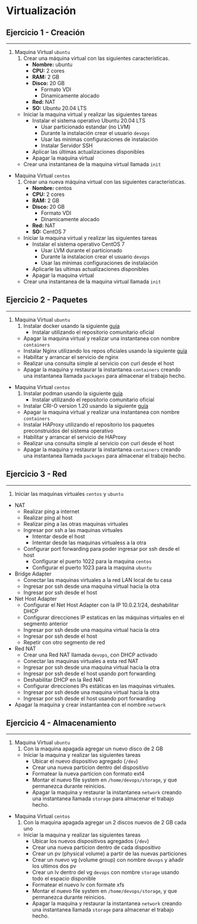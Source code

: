# Virtualización

## **Ejercicio 1 - Creación**
---


1. Maquina Virtual `ubuntu` 
    1. Crear una máquina virtual con las siguientes características. 
        - **Nombre:** ubuntu  
        - **CPU:** 2 cores  
        - **RAM:** 2 GB  
        - **Disco:** 20 GB
            - Formato VDI
            - Dinamicamente alocado
        - **Red:** NAT
        - **SO:** Ubuntu 20.04 LTS
    - Iniciar la maquina virtual y realizar las siguientes tareas
        - Instalar el sistema operativo Ubuntu 20.04 LTS
            - Usar particionado estandar (no LVM)
            - Durante la instalación crear el usuario `devops`
            - Usar las minimas configuraciones de instalación
            - Instalar Servidor SSH
        - Aplicar las últimas actualizaciones disponibles
        - Apagar la maquina virtual
    - Crear una instantanea de la maquina virtual llamada `init`

- Maquina Virtual `centos` 
    1. Crear una nueva máquina virtual con las siguientes características. 
        - **Nombre:** centos  
        - **CPU:** 2 cores 
        - **RAM:** 2 GB  
        - **Disco:** 20 GB
            - Formato VDI
            - Dinamicamente alocado
        - **Red:** NAT
        - **SO:** CentOS 7 
    - Iniciar la maquina virtual y realizar las siguientes tareas
        - Instalar el sistema operativo CentOS 7
            - Usar LVM durante el particionado
            - Durante la instalacion crear el usuario `devops`
            - Usar las minimas configuraciones de instalación
        - Aplicarle las ultimas actualizaciones disponibles
        - Apagar la maquina virtual
    - Crear una instantanea de la maquina virtual llamada `init`

## **Ejercicio 2 - Paquetes**
---


1. Maquina Virtual `ubuntu` 
    1. Instalar docker usando la siguiente [guía](https://docs.docker.com/engine/install/ubuntu/#install-using-the-repository)
        - Instalar utilizando el repositorio comunitario oficial
    - Apagar la maquina virtual y realizar una instantanea con nombre `containers`
    - Instalar Nginx utilizando los repos oficiales usando la siguiente [guía](https://docs.nginx.com/nginx/admin-guide/installing-nginx/installing-nginx-open-source/#installing-a-prebuilt-ubuntu-package-from-the-official-nginx-repository)
    - Habilitar y arrancar el servicio de nginx
    - Realizar una consulta simple al servicio con curl desde el host
    - Apagar la maquina y restaurar la instantanea `containers` creando una instantanea llamada `packages` para almacenar el trabajo hecho.



- Maquina Virtual `centos` 
    1. Instalar podman usando la siguiente [guía](https://podman.io/getting-started/installation)
        - Instalar utilizando el repositorio comunitario oficial
    - Instalar CRI-O version 1.20 usando la siguiente [guía](https://github.com/cri-o/cri-o/blob/master/install.md#other-yum-based-operating-systems)
    - Apagar la maquina virtual y realizar una instantanea con nombre `containers`
    - Instalar HAProxy utilizando el repositorio los paquetes preconstruidos del sistema operativo
    - Habilitar y arrancar el servicio de HAProxy
    - Realizar una consulta simple al servicio con curl desde el host
    - Apagar la maquina y restaurar la instantanea `containers` creando una instantanea llamada `packages` para almacenar el trabajo hecho.


## **Ejercicio 3 - Red**
---

1. Iniciar las maquinas virtuales `centos` y `ubuntu`
- NAT
    - Realizar ping a internet
    - Realizar ping al host
    - Realizar ping a las otras maquinas virtuales
    - Ingresar por ssh a las maquinas virtuales
        - Intentar desde el host
        - Intentar desde las maquinas virtualess a la otra
    - Configurar port forwarding para poder ingresar por ssh desde el host
        - Configurar el puerto 1022 para la maquina `centos`
        - Configurar el puerto 1023 para la maquina `ubuntu`
- Bridge Adapter
    - Conectar las maquinas virtuales a la red LAN local de tu casa
    - Ingresar por ssh desde una maquina virtual hacia la otra
    - Ingresar por ssh desde el host
- Net Host Adapter
    - Configurar el Net Host Adapter con la IP 10.0.2.1/24, deshabilitar DHCP
    - Configurar direcciones IP estaticas en las máquinas virtuales en el segmento anterior
    - Ingresar por ssh desde una maquina virtual hacia la otra
    - Ingresar por ssh desde el host
    - Repetir con otro segmento de red
- Red NAT
    - Crear una Red NAT llamada `devops`, con DHCP activado
    - Conectar las maquinas virtuales a esta red NAT
    - Ingresar por ssh desde una maquina virtual hacia la otra
    - Ingresar por ssh desde el host usando port forwarding
    - Deshabilitar DHCP en la Red NAT
    - Configurar direcciones IPs estáticas en las maquinas virtuales.
    - Ingresar por ssh desde una maquina virtual hacia la otra
    - Ingresar por ssh desde el host usando port forwarding
- Apagar la maquina y crear instantantea con el nombre `network` 


## **Ejercicio 4 - Almacenamiento**
---

1. Maquina Virtual `ubuntu` 
    1. Con la maquina apagada agregar un nuevo disco de 2 GB
    -  Iniciar la maquina y realizar las siguientes tareas
       - Ubicar el nuevo dispositivo agregado (`/dev`)
       - Crear una nueva particion dentro del dispositivo
       - Formatear la nueva particion con formato ext4
       - Montar el nuevo file system en `/home/devops/storage`, y que permanezca durante reinicios.
       - Apagar la maquina y restaurar la instantanea `network` creando una instantanea llamada `storage` para almacenar el trabajo hecho.

- Maquina Virtual `centos` 
    1. Con la maquina apagada agregar un 2 discos nuevos de 2 GB cada uno
    -  Iniciar la maquina y realizar las siguientes tareas
       - Ubicar los nuevos dispositivos agregados (`/dev`)
       - Crear una nueva particion dentro de cada dispositivo
       - Crear un pv (physical volume) a partir de las nuevas particiones
       - Crear un nuevo vg (volume group) con nombre `devops` y añadir los ultimos dos pv
       - Crear un lv dentro del vg `devops` con nombre `storage` usando todo el espacio disponible
       - Formatear el nuevo lv con formate xfs
       - Montar el nuevo file system en `/home/devops/storage`, y que permanezca durante reinicios.
       - Apagar la maquina y restaurar la instantanea `network` creando una instantanea llamada `storage` para almacenar el trabajo hecho.